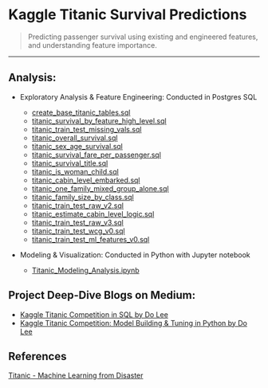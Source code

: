 # Kaggle Titanic Survival Predictions

> Predicting passenger survival using existing and engineered features, and understanding feature importance.

---

## Analysis: 

- Exploratory Analysis & Feature Engineering: Conducted in Postgres SQL
	- [create_base_titanic_tables.sql](https://gist.github.com/do-y-lee/bc578f62e81ea34094e6ec5c9680d076#file-create_base_titanic_tables-sql)
	- [titanic_survival_by_feature_high_level.sql](https://gist.github.com/do-y-lee/3651d07c7948ca6d8fbc722f1e113fce#file-titanic_survival_by_feature_high_level-sql)
	- [titanic_train_test_missing_vals.sql](https://gist.github.com/do-y-lee/cf8e348017778ffd02b5ec6dc82d11f5#file-titanic_train_test_missing_vals-sql)
	- [titanic_overall_survival.sql](https://gist.github.com/do-y-lee/c1a8ef35d9c177f9a11e2b34a763a047#file-titanic_overall_survival-sql)
	- [titanic_sex_age_survival.sql](https://gist.github.com/do-y-lee/1db7686153f52086033d25b5a9efa78b#file-titanic_sex_age_survival-sql)
	- [titanic_survival_fare_per_passenger.sql](https://gist.github.com/do-y-lee/fa713cf76e696d4e9673b351e96139e8#file-titanic_survival_fare_per_passenger-sql)
	- [titanic_survival_title.sql](https://gist.github.com/do-y-lee/10803438c336a3ae16bcaeaeead7a713#file-titanic_survival_title-sql)
	- [titanic_is_woman_child.sql](https://gist.github.com/do-y-lee/06490fff41a1465a271d036ece23854f#file-titanic_is_woman_child-sql)
	- [titanic_cabin_level_embarked.sql](https://gist.github.com/do-y-lee/7b318760c3a12b7d297be66e2a3ae229#file-titanic_cabin_level_embarked-sql)
	- [titanic_one_family_mixed_group_alone.sql](https://gist.github.com/do-y-lee/42bb24f4e451bad627abbb7afa98dd8c#file-titanic_one_family_mixed_group_alone-sql)
	- [titanic_family_size_by_class.sql](https://gist.github.com/do-y-lee/0d08537be53ab4d1dd1e9254a623a659#file-titanic_family_size_by_class-sql)
	- [titanic_train_test_raw_v2.sql](https://gist.github.com/do-y-lee/f59524aa2df23b5efcce645b3abef281#file-titanic_train_test_raw_v2-sql)
	- [titanic_estimate_cabin_level_logic.sql](https://gist.github.com/do-y-lee/eca45e1b0437e1f11b093b0dd10d741f#file-titanic_estimate_cabin_level_logic-sql)
	- [titanic_train_test_raw_v3.sql](https://gist.github.com/do-y-lee/dce29c3dfc8148094fca477877a1aaff#file-titanic_train_test_raw_v3-sql)
	- [titanic_train_test_wcg_v0.sql](https://gist.github.com/do-y-lee/b31f4872ba93eeb0dccc3f151cdc2232#file-titanic_train_test_wcg_v0-sql)
	- [titanic_train_test_ml_features_v0.sql](https://gist.github.com/do-y-lee/e810a18ba3120438adec86489af73abb#file-titanic_train_test_ml_features_v0-sql)

- Modeling & Visualization: Conducted in Python with Jupyter notebook 
	- [Titanic_Modeling_Analysis.ipynb](https://github.com/do-y-lee/kaggle-titanic-analysis/blob/main/Titanic_Modeling_Analysis.ipynb)


## Project Deep-Dive Blogs on Medium:

- [Kaggle Titanic Competition in SQL by Do Lee](https://towardsdatascience.com/kaggle-titanic-competition-in-sql-78ae3cd551ce)
- [Kaggle Titanic Competition: Model Building & Tuning in Python by Do Lee](https://towardsdatascience.com/kaggle-titanic-competition-model-building-tuning-in-python-12f4f74436b5)


## References
[Titanic - Machine Learning from Disaster](https://www.kaggle.com/c/titanic)

